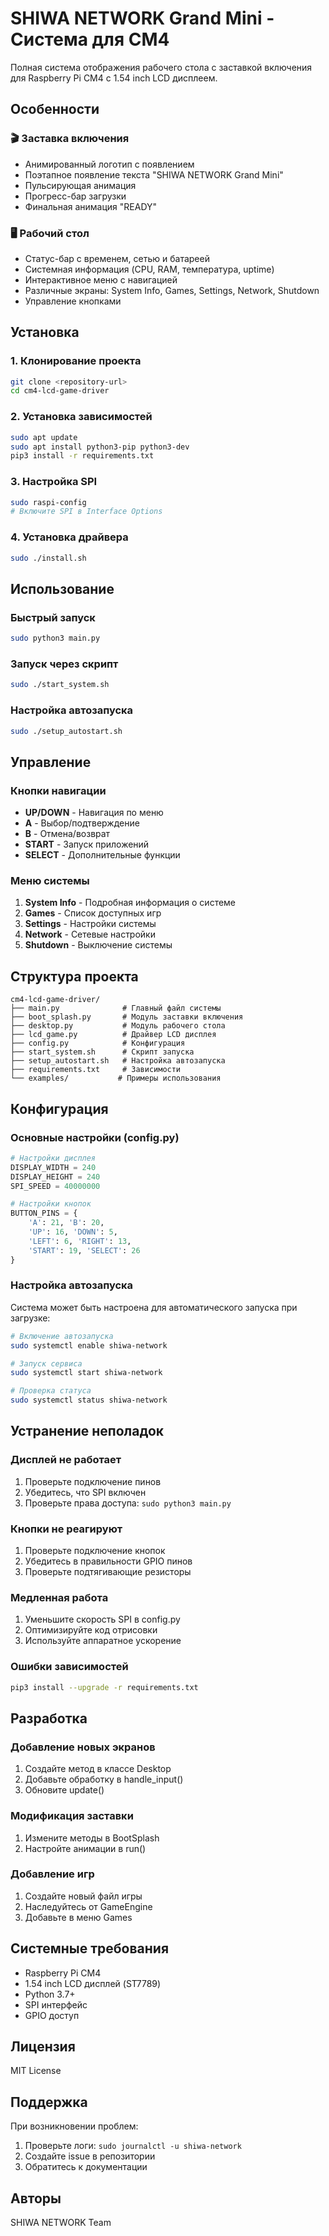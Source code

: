 # SHIWA NETWORK Grand Mini - Система для CM4

Полная система отображения рабочего стола с заставкой включения для Raspberry Pi CM4 с 1.54 inch LCD дисплеем.

## Особенности

### 🎬 Заставка включения
- Анимированный логотип с появлением
- Поэтапное появление текста "SHIWA NETWORK Grand Mini"
- Пульсирующая анимация
- Прогресс-бар загрузки
- Финальная анимация "READY"

### 🖥️ Рабочий стол
- Статус-бар с временем, сетью и батареей
- Системная информация (CPU, RAM, температура, uptime)
- Интерактивное меню с навигацией
- Различные экраны: System Info, Games, Settings, Network, Shutdown
- Управление кнопками

## Установка

### 1. Клонирование проекта
```bash
git clone <repository-url>
cd cm4-lcd-game-driver
```

### 2. Установка зависимостей
```bash
sudo apt update
sudo apt install python3-pip python3-dev
pip3 install -r requirements.txt
```

### 3. Настройка SPI
```bash
sudo raspi-config
# Включите SPI в Interface Options
```

### 4. Установка драйвера
```bash
sudo ./install.sh
```

## Использование

### Быстрый запуск
```bash
sudo python3 main.py
```

### Запуск через скрипт
```bash
sudo ./start_system.sh
```

### Настройка автозапуска
```bash
sudo ./setup_autostart.sh
```

## Управление

### Кнопки навигации
- **UP/DOWN** - Навигация по меню
- **A** - Выбор/подтверждение
- **B** - Отмена/возврат
- **START** - Запуск приложений
- **SELECT** - Дополнительные функции

### Меню системы
1. **System Info** - Подробная информация о системе
2. **Games** - Список доступных игр
3. **Settings** - Настройки системы
4. **Network** - Сетевые настройки
5. **Shutdown** - Выключение системы

## Структура проекта

```
cm4-lcd-game-driver/
├── main.py              # Главный файл системы
├── boot_splash.py       # Модуль заставки включения
├── desktop.py           # Модуль рабочего стола
├── lcd_game.py          # Драйвер LCD дисплея
├── config.py            # Конфигурация
├── start_system.sh      # Скрипт запуска
├── setup_autostart.sh   # Настройка автозапуска
├── requirements.txt     # Зависимости
└── examples/           # Примеры использования
```

## Конфигурация

### Основные настройки (config.py)
```python
# Настройки дисплея
DISPLAY_WIDTH = 240
DISPLAY_HEIGHT = 240
SPI_SPEED = 40000000

# Настройки кнопок
BUTTON_PINS = {
    'A': 21, 'B': 20,
    'UP': 16, 'DOWN': 5,
    'LEFT': 6, 'RIGHT': 13,
    'START': 19, 'SELECT': 26
}
```

### Настройка автозапуска
Система может быть настроена для автоматического запуска при загрузке:

```bash
# Включение автозапуска
sudo systemctl enable shiwa-network

# Запуск сервиса
sudo systemctl start shiwa-network

# Проверка статуса
sudo systemctl status shiwa-network
```

## Устранение неполадок

### Дисплей не работает
1. Проверьте подключение пинов
2. Убедитесь, что SPI включен
3. Проверьте права доступа: `sudo python3 main.py`

### Кнопки не реагируют
1. Проверьте подключение кнопок
2. Убедитесь в правильности GPIO пинов
3. Проверьте подтягивающие резисторы

### Медленная работа
1. Уменьшите скорость SPI в config.py
2. Оптимизируйте код отрисовки
3. Используйте аппаратное ускорение

### Ошибки зависимостей
```bash
pip3 install --upgrade -r requirements.txt
```

## Разработка

### Добавление новых экранов
1. Создайте метод в классе Desktop
2. Добавьте обработку в handle_input()
3. Обновите update()

### Модификация заставки
1. Измените методы в BootSplash
2. Настройте анимации в run()

### Добавление игр
1. Создайте новый файл игры
2. Наследуйтесь от GameEngine
3. Добавьте в меню Games

## Системные требования

- Raspberry Pi CM4
- 1.54 inch LCD дисплей (ST7789)
- Python 3.7+
- SPI интерфейс
- GPIO доступ

## Лицензия

MIT License

## Поддержка

При возникновении проблем:
1. Проверьте логи: `sudo journalctl -u shiwa-network`
2. Создайте issue в репозитории
3. Обратитесь к документации

## Авторы

SHIWA NETWORK Team
